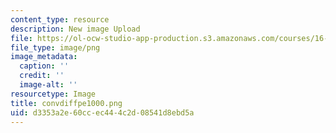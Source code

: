```yaml
---
content_type: resource
description: New image Upload
file: https://ol-ocw-studio-app-production.s3.amazonaws.com/courses/16-90-computational-methods-in-aerospace-engineering-spring-2014/d3353a2e60ccec444c2d08541d8ebd5a_convdiffpe1000.png
file_type: image/png
image_metadata:
  caption: ''
  credit: ''
  image-alt: ''
resourcetype: Image
title: convdiffpe1000.png
uid: d3353a2e-60cc-ec44-4c2d-08541d8ebd5a
---
```

